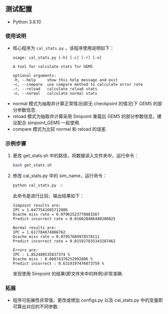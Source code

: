 ##  测试配置
+   Python 3.8.10

### 使用说明
+   核心程序为 `cal_stats.py` ，该程序使用说明如下：
    ```
    usage: cal_stats.py [-h] [-c] [-r] [-n]

    A tool for calculate stats for GEM5

    optional arguments:
    -h, --help     show this help message and exit
    -c, --compare  use compare method to calculate error rate
    -r, --reload   calculate reload stats
    -n, --normal   calculate normal stats
    ```
+   normal 模式为抽取并计算正常情况(即无 checkpoint 的情况)下 GEM5 的部分参数信息.
+   reload 模式为抽取并计算采用 Simpoint 重载后 GEM5 的部分参数信息，建议配合 simpoint_GEM5 一起使用.
+   compare 模式为比较 normal 和 reload 的误差. 

### 示例步骤
1.  更改 get_stats.sh 中的路径，将数据读入文件夹中，运行命令：
    ```bash
    bash get_stats.sh
    ```
2.  修改 cal_stats.py 中的 sim_name，运行命令：
    ```bash
    python cal_stats.py -c
    ```
    此命令是进行比较，输出结果如下：
    ```
    Simpoint results are:
    IPC = 1.6477541695712086
    Dcache miss rate = 0.07962523778881567
    Predict incorrect rate = 0.016028486480200825

    Normal results are:
    IPC = 1.617784874066762
    Dcache miss rate = 0.07957689978578111
    Predict incorrect rate = 0.015927835343287462

    Errors are:
    IPC : 1.852489535837374 %
    Dcache miss : 0.06074376252992806 %
    Predict incorrect : 0.6319197476873759 %
    ```
    发现使用 Simpoint 的结果(即文件夹中的样例)非常准确.

### 拓展
+   程序可拓展性非常强，更改或增加 configs.py 以及 cal_stats.py 中的变量即可算出对应的不同参数.